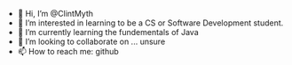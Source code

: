 - 👋 Hi, I’m @ClintMyth
- 👀 I’m interested in learning to be a CS or Software Development student.
- 🌱 I’m currently learning the fundementals of Java
- 💞️ I’m looking to collaborate on ... unsure
- 📫 How to reach me: github

<!---
ClintMyth/ClintMyth is a ✨ special ✨ repository because its `README.md` (this file) appears on your GitHub profile.
You can click the Preview link to take a look at your changes.
--->
